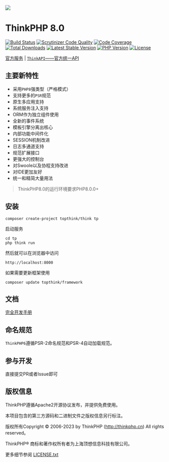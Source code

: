 ![](https://box.kancloud.cn/5a0aaa69a5ff42657b5c4715f3d49221) 

ThinkPHP 8.0
===============

[![Build Status](https://travis-ci.org/top-think/framework.svg?branch=8.0)](https://travis-ci.org/top-think/framework)
[![Scrutinizer Code Quality](https://scrutinizer-ci.com/g/top-think/framework/badges/quality-score.png?b=8.0)](https://scrutinizer-ci.com/g/top-think/framework/?branch=8.0)
[![Code Coverage](https://scrutinizer-ci.com/g/top-think/framework/badges/coverage.png?b=8.0)](https://scrutinizer-ci.com/g/top-think/framework/?branch=8.0)
[![Total Downloads](https://poser.pugx.org/topthink/framework/downloads)](https://packagist.org/packages/topthink/framework)
[![Latest Stable Version](https://poser.pugx.org/topthink/framework/v/stable)](https://packagist.org/packages/topthink/framework)
[![PHP Version](https://img.shields.io/badge/php-%3E%3D7.1-8892BF.svg)](http://www.php.net/)
[![License](https://poser.pugx.org/topthink/framework/license)](https://packagist.org/packages/topthink/framework)


[官方服务](https://www.topthink.com) | [`ThinkAPI`——官方统一API](https://doc.topthink.com/think-api)

## 主要新特性

* 采用`PHP8`强类型（严格模式）
* 支持更多的`PSR`规范
* 原生多应用支持
* 系统服务注入支持
* ORM作为独立组件使用
* 全新的事件系统
* 模板引擎分离出核心
* 内部功能中间件化
* SESSION机制改进
* 日志多通道支持
* 规范扩展接口
* 更强大的控制台
* 对Swoole以及协程支持改进
* 对IDE更加友好
* 统一和精简大量用法


> ThinkPHP8.0的运行环境要求PHP8.0.0+

## 安装

~~~
composer create-project topthink/think tp
~~~

启动服务

~~~
cd tp
php think run
~~~

然后就可以在浏览器中访问

~~~
http://localhost:8000
~~~

如果需要更新框架使用
~~~
composer update topthink/framework
~~~

## 文档

[完全开发手册](https://www.kancloud.cn/manual/thinkphp6_0/content)

## 命名规范

`ThinkPHP6`遵循PSR-2命名规范和PSR-4自动加载规范。

## 参与开发

直接提交PR或者Issue即可

## 版权信息

ThinkPHP遵循Apache2开源协议发布，并提供免费使用。

本项目包含的第三方源码和二进制文件之版权信息另行标注。

版权所有Copyright © 2006-2023 by ThinkPHP (http://thinkphp.cn) All rights reserved。

ThinkPHP® 商标和著作权所有者为上海顶想信息科技有限公司。

更多细节参阅 [LICENSE.txt](LICENSE.txt)
